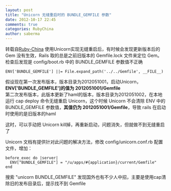 ```yaml
---
layout: post
title: "Unicorn 无缝重启时的 BUNDLE_GEMFILE 参数"
date: 2012-10-17 22:45
comments: true
categories: RubyChina
author: saberma
---
```

转载自[Ruby-China](http://ruby-china.org/topics/3190)
使用Unicorn实现无缝重启后，有时候会发现更新版本后的 Gem 没有生效，Rails
取的总是之前旧版本的 Gemfile.lock 文件来定位 Gem。\
 检查后发现是 config/boot.rb 中的 BUNDLE\_GEMFILE 参数值不正确

    ENV['BUNDLE_GEMFILE'] ||= File.expand_path('../../Gemfile', __FILE__)

假设现在第一次发布版本，版本目录为2012051001，启动Unicorn，**ENV['BUNDLE\_GEMFILE']的值为
2012051001/Gemfile**\
 第二次发布版本，此版本更新了haml的版本，版本目录为2012051002，在本地运行
cap deploy 命令无缝重启 Unicorn，这个时候 Unicorn 不会清除 ENV 中的
BUNDLE\_GEMFILE 参数值，**其值仍为 2012051001/Gemfile**，导致 rails
在启动时使用的是旧版本的haml

这时，可以手动把 Unicorn kill掉，再重新启动，问题消失，但就做不到无缝重启了

Unicorn 文档有提供针对此问题的解决方法，修改 config/unicorn.conf.rb
配置文件，增加：

    before_exec do |server|
      ENV["BUNDLE_GEMFILE"] = "/u/apps/#{application}/current/Gemfile"
    end

搜索 "unicorn BUNDLE\_GEMFILE"
发现国外也有不少人中招，主要是使用cap清除旧的发布目录后，提示找不到
Gemfile
